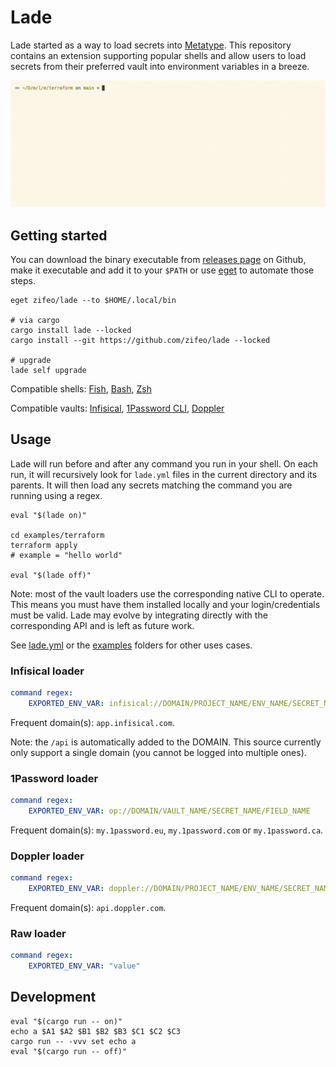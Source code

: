 # Lade

Lade started as a way to load secrets into
[Metatype](https://github.com/metatypedev/metatype). This repository contains an
extension supporting popular shells and allow users to load secrets from their
preferred vault into environment variables in a breeze.

![Demo](./examples/demo.gif)

## Getting started

You can download the binary executable from
[releases page](https://github.com/zifeo/lade/releases/) on Github, make it
executable and add it to your `$PATH` or use
[eget](https://github.com/zyedidia/eget) to automate those steps.

```
eget zifeo/lade --to $HOME/.local/bin

# via cargo
cargo install lade --locked
cargo install --git https://github.com/zifeo/lade --locked

# upgrade
lade self upgrade
```

Compatible shells: [Fish](https://fishshell.com),
[Bash](https://www.gnu.org/software/bash/), [Zsh](https://zsh.sourceforge.io)

Compatible vaults: [Infisical](https://infisical.com),
[1Password CLI](https://1password.com/downloads/command-line/),
[Doppler](https://www.doppler.com)

## Usage

Lade will run before and after any command you run in your shell. On each run,
it will recursively look for `lade.yml` files in the current directory and its
parents. It will then load any secrets matching the command you are running
using a regex.

```
eval "$(lade on)"

cd examples/terraform
terraform apply
# example = "hello world"

eval "$(lade off)"
```

Note: most of the vault loaders use the corresponding native CLI to operate.
This means you must have them installed locally and your login/credentials must
be valid. Lade may evolve by integrating directly with the corresponding API and
is left as future work.

See [lade.yml](lade.yml) or the [examples](./examples) folders for other uses
cases.

### Infisical loader

```yaml
command regex:
    EXPORTED_ENV_VAR: infisical://DOMAIN/PROJECT_NAME/ENV_NAME/SECRET_NAME
```

Frequent domain(s): `app.infisical.com`.

Note: the `/api` is automatically added to the DOMAIN. This source currently
only support a single domain (you cannot be logged into multiple ones).

### 1Password loader

```yaml
command regex:
    EXPORTED_ENV_VAR: op://DOMAIN/VAULT_NAME/SECRET_NAME/FIELD_NAME
```

Frequent domain(s): `my.1password.eu`, `my.1password.com` or `my.1password.ca`.

### Doppler loader

```yaml
command regex:
    EXPORTED_ENV_VAR: doppler://DOMAIN/PROJECT_NAME/ENV_NAME/SECRET_NAME
```

Frequent domain(s): `api.doppler.com`.

### Raw loader

```yaml
command regex:
    EXPORTED_ENV_VAR: "value"
```

## Development

```
eval "$(cargo run -- on)"
echo a $A1 $A2 $B1 $B2 $B3 $C1 $C2 $C3
cargo run -- -vvv set echo a
eval "$(cargo run -- off)"
```
